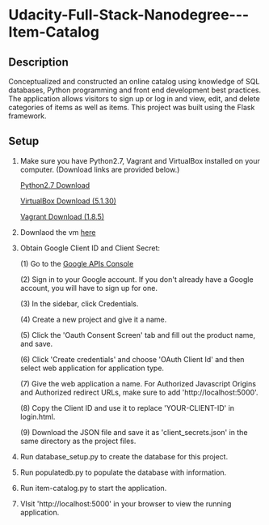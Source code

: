 # Udacity-Full-Stack-Nanodegree---Item-Catalog

## Description

Conceptualized and constructed an online catalog using knowledge of SQL databases, Python programming and front end development best practices. The application allows visitors to sign up or log in and view, edit, and delete categories of items as well as items. This project was built using the Flask framework.

## Setup

1. Make sure you have Python2.7, Vagrant and VirtualBox installed on your computer. (Download links are provided below.)

    [Python2.7 Download](https://www.python.org/downloads/)

    [VirtualBox Download (5.1.30)](https://www.virtualbox.org/wiki/Downloads)

    [Vagrant Download (1.8.5)](https://releases.hashicorp.com/vagrant/?_ga=2.146818743.1445943320.1515078265-241047305.1515078265)

2. Downlaod the vm [here](https://github.com/udacity/fullstack-nanodegree-vm)

3. Obtain Google Client ID and Client Secret:

    (1) Go to the [Google APIs Console](https://console.developers.google.com/apis)
    
    (2) Sign in to your Google account. If you don't already have a Google account, you will have to sign up for one.
    
    (3) In the sidebar, click Credentials.
    
    (4) Create a new project and give it a name.
    
    (5) Click the 'Oauth Consent Screen' tab and fill out the product name, and save.
    
    (6) Click 'Create credentials' and choose 'OAuth Client Id' and then select web application for application type.
    
    (7) Give the web application a name. For Authorized Javascript Origins and Authorized redirect URLs, make sure to add 'http://localhost:5000'.
    
    (8) Copy the Client ID and use it to replace 'YOUR-CLIENT-ID' in login.html.
    
    (9) Download the JSON file and save it as 'client_secrets.json' in the same directory as the project files.

4. Run database_setup.py to create the database for this project.

5. Run populatedb.py to populate the database with information.

6. Run item-catalog.py to start the application.

7. VIsit 'http://localhost:5000' in your browser to view the running application.
